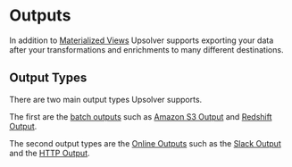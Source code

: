 # Outputs

In addition to [Materialized Views](/Materialized-views.md) Upsolver supports exporting your data after your transformations and enrichments to many different destinations.

## Output Types

There are two main output types Upsolver supports. 

The first are the [batch outputs](/outputs/batch-outputs.md) such as [Amazon S3 Output](/outputs/s3.md) and [Redshift Output](/outputs/redshift-output.md).

The second output types are the [Online Outputs](/outputs/online-outputs.md) such as the [Slack Output](/outputs/online-outputs/slack-output.md) and the [HTTP Output](/outputs/online-outputs/http-output.md).